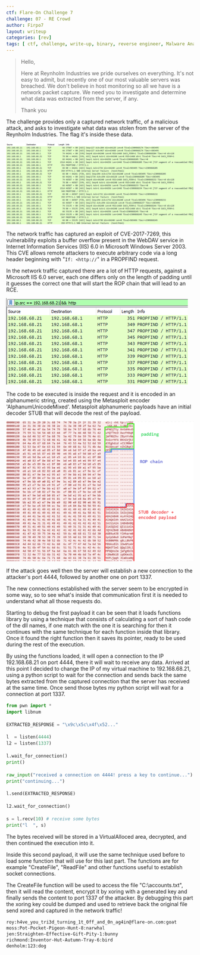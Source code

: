 ```yaml
---
ctf: Flare-On Challenge 7
challenge: 07 - RE Crowd
author: Firpo7
layout: writeup
categories: [rev]
tags: [ ctf, challenge, write-up, binary, reverse engineer, Malware Analysis]
---
```


> Hello,
>
> Here at Reynholm Industries we pride ourselves on everything.
It's not easy to admit, but recently one of our most valuable servers was breached.
We don't believe in host monitoring so all we have is a network packet capture.
We need you to investigate and determine what data was extracted from the server, if any.
>
> Thank you

The challenge provides only a captured network traffic, of a malicious attack, and asks to investigate what data was stolen from the server of the Reynholm Industries. The flag it's inside these data.

![Network Capture](/assets/writeups/FlareOn7/re_crowd/start.png)

The network traffic has captured an exploit of CVE-2017-7269, this vulnerability exploits a buffer overflow present in the WebDAV service in Internet Information Services (IIS) 6.0 in Microsoft Windows Server 2003. This CVE allows remote attackers to execute arbitrary code via a long header beginning with "`If: <http://`" in a PROPFIND request.


In the network traffic captured there are a lot of HTTP requests, against a Microsoft IIS 6.0 server, each one differs only on the length of padding until it guesses the correct one that will start the ROP chain that will lead to an RCE.

![Request Bruteforcing](/assets/writeups/FlareOn7/re_crowd/bruteforce_padding.png)

The code to be executed is inside the request and it is encoded in an alphanumeric string, created using the Metasploit encoder 'AlphanumUnicodeMixed'. Metasploit alphanumeric payloads have an initial decoder STUB that will decode the rest of the payload.

![Hexdump Exploit](/assets/writeups/FlareOn7/re_crowd/dump_exploit.png)

If the attack goes well then the server will establish a new connection to the attacker's port 4444, followed by another one on port 1337.

The new connections established with the server seem to be encrypted in some way, so to see what's inside that communication first it is needed to understand what all those requests do.


Starting to debug the first payload it can be seen that it loads functions library by using a technique that consists of calculating a sort of hash code of the dll names, if one match with the one it is searching for then it continues with the same technique for each function inside that library. Once it found the right function then it saves its pointer, ready to be used during the rest of the execution.

By using the functions loaded, it will open a connection to the IP 192.168.68.21 on port 4444, there it will wait to receive any data. Arrived at this point I decided to change the IP of my virtual machine to 192.168.68.21, using a python script to wait for the connection and sends back the same bytes extracted from the captured connection that the server has received at the same time. Once send those bytes my python script will wait for a connection at port 1337.

```python
from pwn import *
import libnum

EXTRACTED_RESPONSE = "\x9c\x5c\x4f\x52..."

l  = listen(4444)
l2 = listen(1337)

l.wait_for_connection()
print()

raw_input("received a connection on 4444! press a key to continue...")
print("continuing...")

l.send(EXTRACTED_RESPONSE)

l2.wait_for_connection()

s = l.recv(10) # receive some bytes
print("l  ", s)
```

The bytes received will be stored in a VirtualAlloced area, decrypted, and then continued the execution into it.

Inside this second payload, it will use the same technique used before to load some function that will use for this last part. The functions are for example "CreateFile", "ReadFile" and other functions useful to establish socket connections.

The CreateFile function will be used to access the file "C:\accounts.txt", then it will read the content, encrypt it by xoring with a generated key and finally sends the content to port 1337 of the attacker. By debugging this part the xoring key could be dumped and used to retrieve back the original file send xored and captured in the network traffic!

```
roy:h4ve_you_tri3d_turning_1t_0ff_and_0n_ag4in@flare-on.com:goat
moss:Pot-Pocket-Pigeon-Hunt-8:narwhal
jen:Straighten-Effective-Gift-Pity-1:bunny
richmond:Inventor-Hut-Autumn-Tray-6:bird
denholm:123:dog
```
